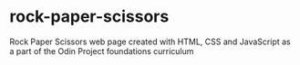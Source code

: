 # rock-paper-scissors
Rock Paper Scissors web page created with HTML, CSS and JavaScript as a part of the Odin Project foundations curriculum 
